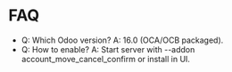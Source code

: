 # FAQ

- Q: Which Odoo version? A: 16.0 (OCA/OCB packaged).
- Q: How to enable? A: Start server with --addon account_move_cancel_confirm or install in UI.
